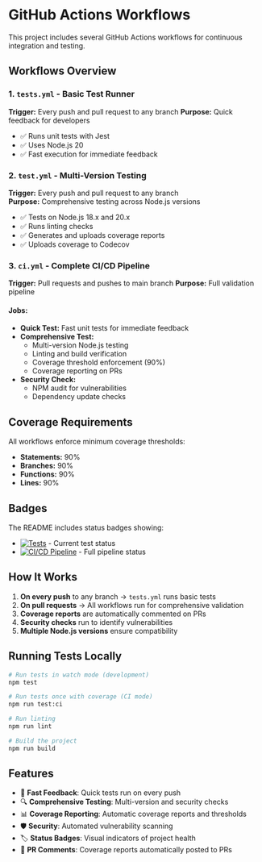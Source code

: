 # GitHub Actions Workflows

This project includes several GitHub Actions workflows for continuous integration and testing.

## Workflows Overview

### 1. `tests.yml` - Basic Test Runner
**Trigger:** Every push and pull request to any branch
**Purpose:** Quick feedback for developers

- ✅ Runs unit tests with Jest
- ✅ Uses Node.js 20
- ✅ Fast execution for immediate feedback

### 2. `test.yml` - Multi-Version Testing
**Trigger:** Every push and pull request to any branch  
**Purpose:** Comprehensive testing across Node.js versions

- ✅ Tests on Node.js 18.x and 20.x
- ✅ Runs linting checks
- ✅ Generates and uploads coverage reports
- ✅ Uploads coverage to Codecov

### 3. `ci.yml` - Complete CI/CD Pipeline
**Trigger:** Pull requests and pushes to main branch
**Purpose:** Full validation pipeline

#### Jobs:
- **Quick Test:** Fast unit tests for immediate feedback
- **Comprehensive Test:** 
  - Multi-version Node.js testing
  - Linting and build verification
  - Coverage threshold enforcement (90%)
  - Coverage reporting on PRs
- **Security Check:**
  - NPM audit for vulnerabilities
  - Dependency update checks

## Coverage Requirements

All workflows enforce minimum coverage thresholds:
- **Statements:** 90%
- **Branches:** 90% 
- **Functions:** 90%
- **Lines:** 90%

## Badges

The README includes status badges showing:
- [![Tests](https://github.com/dinizkyh/Modul-5-Assignment-11-Dini-Zakiyah/actions/workflows/tests.yml/badge.svg)](https://github.com/dinizkyh/Modul-5-Assignment-11-Dini-Zakiyah/actions/workflows/tests.yml) - Current test status
- [![CI/CD Pipeline](https://github.com/dinizkyh/Modul-5-Assignment-11-Dini-Zakiyah/actions/workflows/ci.yml/badge.svg)](https://github.com/dinizkyh/Modul-5-Assignment-11-Dini-Zakiyah/actions/workflows/ci.yml) - Full pipeline status

## How It Works

1. **On every push** to any branch → `tests.yml` runs basic tests
2. **On pull requests** → All workflows run for comprehensive validation
3. **Coverage reports** are automatically commented on PRs
4. **Security checks** run to identify vulnerabilities
5. **Multiple Node.js versions** ensure compatibility

## Running Tests Locally

```bash
# Run tests in watch mode (development)
npm test

# Run tests once with coverage (CI mode)
npm run test:ci

# Run linting
npm run lint

# Build the project
npm run build
```

## Features

- 🚀 **Fast Feedback**: Quick tests run on every push
- 🔍 **Comprehensive Testing**: Multi-version and security checks
- 📊 **Coverage Reporting**: Automatic coverage reports and thresholds
- 🛡️ **Security**: Automated vulnerability scanning
- 🏷️ **Status Badges**: Visual indicators of project health
- 💬 **PR Comments**: Coverage reports automatically posted to PRs
